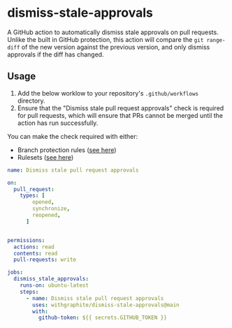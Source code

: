 # dismiss-stale-approvals

A GitHub action to automatically dismiss stale approvals on pull requests.
Unlike the built in GitHub protection, this action will compare the `git range-diff` of the new version against the previous version, and only dismiss approvals if the diff has changed.

## Usage

1. Add the below worklow to your repository's `.github/workflows` directory.
2. Ensure that the "Dismiss stale pull request approvals" check is required for pull requests, which will ensure that PRs cannot be merged until the action has run successfully.

You can make the check required with either:
- Branch protection rules ([see here](https://docs.github.com/en/repositories/configuring-branches-and-merges-in-your-repository/managing-protected-branches/managing-a-branch-protection-rule))
- Rulesets ([see here](https://docs.github.com/en/repositories/configuring-branches-and-merges-in-your-repository/managing-rulesets/creating-rulesets-for-a-repository))

```yaml
name: Dismiss stale pull request approvals

on:
  pull_request:
    types: [
        opened,
        synchronize,
        reopened,
      ]


permissions:
  actions: read
  contents: read
  pull-requests: write

jobs:
  dismiss_stale_approvals:
    runs-on: ubuntu-latest
    steps:
      - name: Dismiss stale pull request approvals
        uses: withgraphite/dismiss-stale-approvals@main
        with:
          github-token: ${{ secrets.GITHUB_TOKEN }}
```
